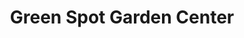 ---
title: "Green Spot Garden Center"
url: /south-yarmouth/green-spot-garden-center/
shop: garden centre
---